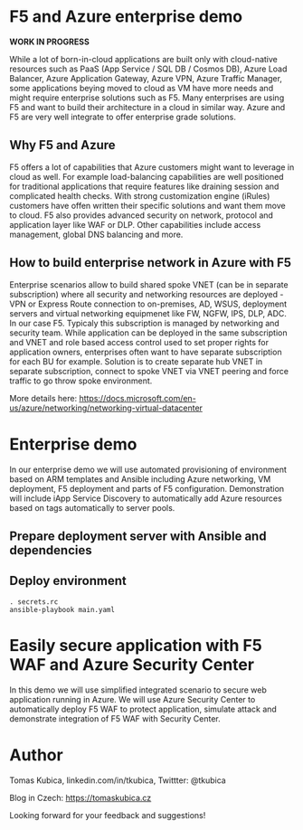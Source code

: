 # F5 and Azure enterprise demo

**WORK IN PROGRESS**

While a lot of born-in-cloud applications are built only with cloud-native resources such as PaaS (App Service / SQL DB / Cosmos DB), Azure Load Balancer, Azure Application Gateway, Azure VPN, Azure Traffic Manager, some applications beying moved to cloud as VM have more needs and might require enterprise solutions such as F5. Many enterprises are using F5 and want to build their architecture in a cloud in similar way. Azure and F5 are very well integrate to offer enterprise grade solutions.

## Why F5 and Azure
F5 offers a lot of capabilities that Azure customers might want to leverage in cloud as well. For example load-balancing capabilities are well positioned for traditional applications that require features like draining session and complicated health checks. With strong customization engine (iRules) customers have offen written their specific solutions and want them move to cloud. F5 also provides advanced security on network, protocol and application layer like WAF or DLP. Other capabilities include access management, global DNS balancing and more.

## How to build enterprise network in Azure with F5

Enterprise scenarios allow to build shared spoke VNET (can be in separate subscription) where all security and networking resources are deployed - VPN or Express Route connection to on-premises, AD, WSUS, deployment servers and virtual networking equipmenet like FW, NGFW, IPS, DLP, ADC. In our case F5. Typicaly this subscription is managed by networking and security team. While application can be deployed in the same subscription and VNET and role based access control used to set proper rights for application owners, enterprises often want to have separate subscription for each BU for example. Solution is to create separate hub VNET in separate subscription, connect to spoke VNET via VNET peering and force traffic to go throw spoke environment.

More details here: https://docs.microsoft.com/en-us/azure/networking/networking-virtual-datacenter

# Enterprise demo

In our enterprise demo we will use automated provisioning of environment based on ARM templates and Ansible including Azure networking, VM deployment, F5 deployment and parts of F5 configuration. Demonstration will include iApp Service Discovery to automatically add Azure resources based on tags automatically to server pools. 

## Prepare deployment server with Ansible and dependencies

## Deploy environment

```
. secrets.rc
ansible-playbook main.yaml
```

# Easily secure application with F5 WAF and Azure Security Center

In this demo we will use simplified integrated scenario to secure web application running in Azure. We will use Azure Security Center to automatically deploy F5 WAF to protect application, simulate attack and demonstrate integration of F5 WAF with Security Center.

# Author
Tomas Kubica, linkedin.com/in/tkubica, Twittter: @tkubica

Blog in Czech: https://tomaskubica.cz

Looking forward for your feedback and suggestions!